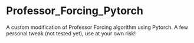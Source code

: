 # Professor_Forcing_Pytorch
A custom modification of Professor Forcing algorithm using Pytorch. A few personal tweak (not tested yet), use at your own risk!
